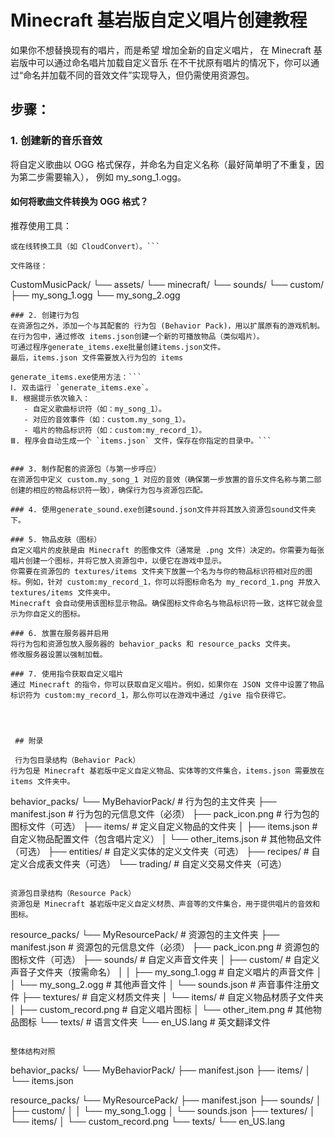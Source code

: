 # Minecraft 基岩版自定义唱片创建教程

如果你不想替换现有的唱片，而是希望 增加全新的自定义唱片，
在 Minecraft 基岩版中可以通过命名唱片加载自定义音乐
在不干扰原有唱片的情况下，你可以通过“命名并加载不同的音效文件”实现导入，但仍需使用资源包。


## 步骤：

### 1. 创建新的音乐音效
将自定义歌曲以 OGG 格式保存，并命名为自定义名称（最好简单明了不重复，因为第二步需要输入），
例如 my_song_1.ogg。
#### 如何将歌曲文件转换为 OGG 格式？
推荐使用工具：
```Audacity（免费，功能强大）https://www.audacityteam.org/
或在线转换工具（如 CloudConvert）。```

文件路径：
```
CustomMusicPack/
└── assets/
    └── minecraft/
        └── sounds/
            └── custom/
                ├── my_song_1.ogg
                └── my_song_2.ogg
```
### 2. 创建行为包
在资源包之外，添加一个与其配套的 行为包 (Behavior Pack)，用以扩展原有的游戏机制。
在行为包中，通过修改 items.json创建一个新的可播放物品（类似唱片）。
可通过程序generate_items.exe批量创建items.json文件。
最后，items.json 文件需要放入行为包的 items

generate_items.exe使用方法：```
Ⅰ. 双击运行 `generate_items.exe`。
Ⅱ. 根据提示依次输入：
   - 自定义歌曲标识符（如：my_song_1）。
   - 对应的音效事件（如：custom.my_song_1）。
   - 唱片的物品标识符（如：custom:my_record_1）。
Ⅲ. 程序会自动生成一个 `items.json` 文件，保存在你指定的目录中。```


### 3. 制作配套的资源包（与第一步呼应）
在资源包中定义 custom.my_song_1 对应的音效（确保第一步放置的音乐文件名称与第二部创建的相应的物品标识符一致），确保行为包与资源包匹配。

### 4. 使用generate_sound.exe创建sound.json文件并将其放入资源包sound文件夹下。

### 5. 物品皮肤（图标）
自定义唱片的皮肤是由 Minecraft 的图像文件（通常是 .png 文件）决定的。你需要为每张唱片创建一个图标，并将它放入资源包中，以便它在游戏中显示。
你需要在资源包的 textures/items 文件夹下放置一个名为与你的物品标识符相对应的图标。例如，针对 custom:my_record_1，你可以将图标命名为 my_record_1.png 并放入 textures/items 文件夹中。
Minecraft 会自动使用该图标显示物品。确保图标文件命名与物品标识符一致，这样它就会显示为你自定义的图标。

### 6. 放置在服务器并启用
将行为包和资源包放入服务器的 behavior_packs 和 resource_packs 文件夹。
修改服务器设置以强制加载。

### 7. 使用指令获取自定义唱片
通过 Minecraft 的指令，你可以获取自定义唱片。例如，如果你在 JSON 文件中设置了物品标识符为 custom:my_record_1，那么你可以在游戏中通过 /give 指令获得它。
 



 ## 附录

 行为包目录结构（Behavior Pack）
行为包是 Minecraft 基岩版中定义自定义物品、实体等的文件集合，items.json 需要放在 items 文件夹中。
```
behavior_packs/
└── MyBehaviorPack/                # 行为包的主文件夹
    ├── manifest.json              # 行为包的元信息文件（必须）
    ├── pack_icon.png              # 行为包的图标文件（可选）
    ├── items/                     # 定义自定义物品的文件夹
    │   ├── items.json             # 自定义物品配置文件（包含唱片定义）
    │   └── other_items.json       # 其他物品文件（可选）
    ├── entities/                  # 自定义实体的定义文件夹（可选）
    ├── recipes/                   # 自定义合成表文件夹（可选）
    └── trading/                   # 自定义交易文件夹（可选）
```

资源包目录结构（Resource Pack）
资源包是 Minecraft 基岩版中定义自定义材质、声音等的文件集合，用于提供唱片的音效和图标。
```
resource_packs/
└── MyResourcePack/                # 资源包的主文件夹
    ├── manifest.json              # 资源包的元信息文件（必须）
    ├── pack_icon.png              # 资源包的图标文件（可选）
    ├── sounds/                    # 自定义声音文件夹
    │   ├── custom/                # 自定义声音子文件夹（按需命名）
    │   │   ├── my_song_1.ogg     # 自定义唱片的声音文件
    │   │   └── my_song_2.ogg     # 其他声音文件
    │   └── sounds.json            # 声音事件注册文件
    ├── textures/                  # 自定义材质文件夹
    │   └── items/                 # 自定义物品材质子文件夹
    │       ├── custom_record.png  # 自定义唱片图标
    │       └── other_item.png     # 其他物品图标
    └── texts/                     # 语言文件夹
        └── en_US.lang             # 英文翻译文件
```

整体结构对照
```
behavior_packs/
└── MyBehaviorPack/
    ├── manifest.json
    ├── items/
    │   └── items.json

resource_packs/
└── MyResourcePack/
    ├── manifest.json
    ├── sounds/
    │   ├── custom/
    │   │   └── my_song_1.ogg
    │   └── sounds.json
    ├── textures/
    │   └── items/
    │       └── custom_record.png
    └── texts/
        └── en_US.lang
```
